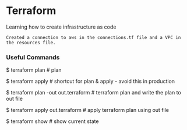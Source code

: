 # Terraform
Learning how to create infrastructure as code
```
Created a connection to aws in the connections.tf file and a VPC in the resources file.
```
### Useful Commands
$ terraform plan                                  # plan

$ terraform apply                                 # shortcut for plan & apply - avoid this in production

$ terraform plan -out out.terraform               # terraform plan and write the plan to out file

$ terraform apply out.terraform                   # apply terraform plan using out file

$ terraform show                                  # show current state
